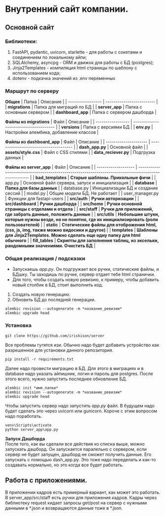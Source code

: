 # Внутренний сайт компании.
## Основной сайт
### Библиотеки: 
1. FastAPI, pydantic, uvicorn, starlette - для работы с сокетами и соединением по локальному айпи;
2. SQLAlchemy, asyncpg - ORM и движок для работы с БД (postgres);
3. Jinja2Templates - компиляция html страницы по шаблону с использованием кода;
4. dotenv - подкачка значений из .env переменных

### Маршрут по серверу
**Общее**
| Папка             | Описание                  |
| ----------------- | ------------------------- |
| **migrations**    | Папка для миграций по БД  |
| **server_app**    | Папка с основным сервером |
| **dashboard_app** | Папка с сервером дашборда |

**Файлы из migrations**
| Файл              | Описание                               |
| ----------------- | -------------------------------------- |
| **versions**      | Папка с версиями БД                    |
| **env.py**        | Настройки алембика, добавление классов |

**Файлы из dashboard_app**
| Файл                  | Описание                               |
| --------------------- | -------------------------------------- |
| **dash_app.py**       | Основной файл                          |
| **assets/style.css**  | Файл с CSS стилями                     |
| **data_reciever.py**  | Подгрузка данных                       |

**Файлы из server_app**
| Файл                | Описание                                                                                              |
| ------------------- | ----------------------------------------------------------------------------------------------------- |
| **bad_templates**   | **Старые шаблоны. Прикольные фичи**                                                                   |
| app.py              | Основной файл сервера, запуск и инициализация                                                         |
| **database**        | **Папка для базы данных**                                                                             |
| database.py         | Инициализации БД и создание сессий                                                                    |
| model.py            | Общие модели БД. Не работает                                                                          |
| user_manager.py     | Функции для fastapi-users                                                                             |
| **src/auth**        | **Ручки авторизации**                                                                                 |
| **src/dashboard**   | **Ручки дашборда**                                                                                    |
| **src/home**        | **Ручки основной страницы с отделами и отдела**                                                       |
| **src/staff**       | **Ручки для приложений, где забрать данные, положить данные**                                         |
| **src/utils**       | **Небольшие штуки, которые нужны везде, но не понятно, где их инициализировать (роли пользователей)** |
| **static**          | **Статические файлы для отоброжения html, (css, js, img, также можно видосики и другое)**             |
| **templates**       | **Шаблоны для Jinja2Templates. Можно сделать еще одну папку для html обычного**                       |
| **fill_tables**     | **Скрипты для заполнения таблиц, из эксельки, рандомными значениями. Очистить БД**                    |

### Общая реализация / подсказки
- Запускаешь *app.py*. Он подгружает все ручки, статические файлы, и БДшку. Ты заходишь по ручке, сервер отдает тебе html странички.
- Для того, чтобы создать новую ревизию, к примеру, чтобы добавить новый столбик в БД, стоит выполнить код.
1. Создать новую генерацию.
2. Обновить БД до последней генерации.
```
alembic revision --autogenerate -m *название_ревизии*
alembic upgrade head
```

### Установка
```
git clone https://github.com/iriskison/server
```
Все проблемы гугятся изи. Обычно надо будет добавить устройство как разрешенное для установки данного репозитория.
```
pip install -r requirements.txt
```
Далее надо провести миграцию в БД. Для этого в миграциях и в database надо указать айпишник, логин и пароль для postgres. После этого всего, нужно запустить последнее обновление БД.
```
alembic init *имя_папки*
alembic revision --autogenerate -m *название_ревизии*
alembic upgrade head
```
Чтобы запустить сервер надо запустить *app.py* файл. В будущем надо будет сделать это через uvicorn или gunicorn. Короче с этим вопросом надо поработать.
```
venv\Scripts\activate
python server_app\app.py
```

**Запуск Дашборда**  
После того, как вы сделали все действия из списка выше, можно запускать дашборд. Он запускается паралельно с сервером, если сервер не будет запущен, дашборд не сможет получить данные. Его запускать с помощью dash_app.py. Это тоже надо переделать и как-то создавать нормально, но это когда все будет работать.

## Работа с приложениями.
В приложении кадров есть примерный вариант, как может это работать. В server_app/src/staff есть ручки для приложения кадров. Кадры через библиотеку request кидает запросы get/post на сервер с нужными данными в *.json и возвращаются данные тоже в *.json.
